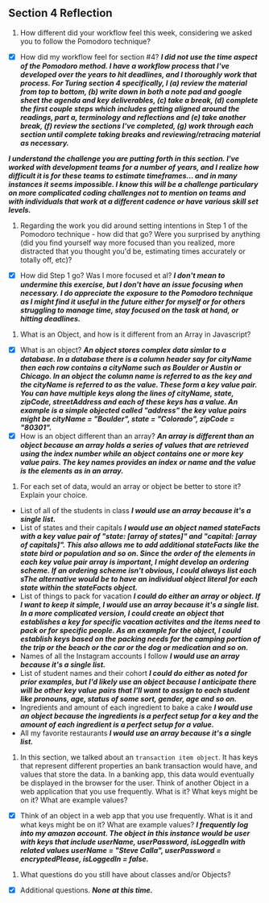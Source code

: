 ## Section 4 Reflection

1. How different did your workflow feel this week, considering we asked you to follow the Pomodoro technique?

- [x] How did my workflow feel for section #4? **_I did not use the time aspect of the Pomodoro method. I have a workflow process that I've developed over the years to hit deadlines, and I thoroughly work that process. For Turing section 4 specifically, I (a) review the material from top to bottom, (b) write down in both a note pad and google sheet the agenda and key deliverables, (c) take a break, (d) complete the first couple steps which includes getting aligned around the readings, part a, terminology and reflections and (e) take another break, (f) review the sections I've completed, (g) work through each section until complete taking breaks and reviewing/retracing material as necessary._**

**_I understand the challenge you are putting forth in this section. I've worked with development teams for a number of years, and I realize how difficult it is for these teams to estimate timeframes... and in many instances it seems impossible. I know this will be a challenge particulary on more complicated coding challenges not to mention on teams and with individuals that work at a different cadence or have various skill set levels._**

1. Regarding the work you did around setting intentions in Step 1 of the Pomodoro technique - how did that go? Were you surprised by anything (did you find yourself way more focused than you realized, more distracted that you thought you'd be, estimating times accurately or totally off, etc)?

- [x] How did Step 1 go? Was I more focused et al? **_I don't mean to undermine this exercise, but I don't have an issue focusing when necessary. I do appreciate the exposure to the Pomodoro technique as I might find it useful in the future either for myself or for others struggling to manage time, stay focused on the task at hand, or hitting deadlines._**

1. What is an Object, and how is it different from an Array in Javascript?

- [x] What is an object? **_An object stores complex data simlar to a database. In a database there is a column header say for cityName then each row contains a cityName such as Boulder or Austin or Chicago. In an object the column name is referred to as the key and the cityName is referred to as the value. These form a key value pair. You can have multiple keys along the lines of cityName, state, zipCode, streetAddress and each of these keys has a value. An example is a simple objected called "address" the key value pairs might be cityName = "Boulder", state = "Colorado", zipCode = "80301"._**
- [x] How is an object different than an array? **_An array is different than an object because an array holds a series of values that are retrieved using the index number while an object contains one or more key value pairs. The key names provides an index or name and the value is the elements as in an array._**

1. For each set of data, would an array or object be better to store it? Explain your choice.

  * List of all of the students in class **_I would use an array because it's a single list._**
  * List of states and their capitals **_I would use an object named stateFacts with a key value pair of "state: [array of states]" and "capital: [array of capitals]". This also allows me to add additional stateFacts like the state bird or population and so on. Since the order of the elements in each key value pair array is important, I might develop an ordering scheme. If an ordering scheme isn't obvious, I could always list each sThe alternative would be to have an individual object literal for each state within the stateFacts object._**  
  * List of things to pack for vacation **_I could do either an array or object. If I want to keep it simple, I would use an array because it's a single list. In a more complicated version, I could create an object that establishes a key for specific vacation activites and the items need to pack or for specific people. As an example for the object, I could establish keys based on the packing needs for the camping portion of the trip or the beach or the car or the dog or medication and so on._**
  * Names of all the Instagram accounts I follow **_I would use an array because it's a single list._**
  * List of student names and their cohort **_I could do either as noted for prior examples, but I'd likely use an object because I anticipate there will be other key value pairs that I'll want to assign to each student like pronouns, age, status of some sort, gender, age and so on._**
  * Ingredients and amount of each ingredient to bake a cake **_I would use an object because the ingredients is a perfect setup for a key and the amount of each ingredient is a perfect setup for a value._**
  * All my favorite restaurants **_I would use an array because it's a single list._**

1. In this section, we talked about an `transaction item object`. It has keys that represent different properties an bank transaction would have, and values that store the data. In a banking app, this data would eventually be displayed in the browser for the user. Think of another Object in a web application that you use frequently. What is it? What keys might be on it? What are example values?

- [x] Think of an object in a web app that you use frequently. What is it and what keys might be on it? What are example values? **_I frequently log into my amazon account. The object in this instance would be user with keys that include userName, userPassword, isLoggedIn with related values userName = "Steve Calla", userPassword = encryptedPlease, isLoggedIn = false._**

1. What questions do you still have about classes and/or Objects?

- [x] Additional questions. **_None at this time._**
